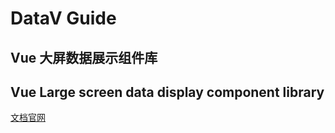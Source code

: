 # DataV Guide

## Vue 大屏数据展示组件库

## Vue Large screen data display component library

[文档官网](http://datav.jiaminghi.com/)